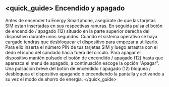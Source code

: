 ## <quick_guide> Encendido y apagado

Antes de encender tu Energy Smartphone, asegúrate de que las tarjetas SIM estan insertadas en sus respectivas ranuras. En seguida pulsa el botón de encendido / apagado (12) situado en la parte superior derecha del dispositivo durante unos segundos. Cuando el sistema operativo se haya cargado tendrás que desbloquear el dispositivo para empezar a utilizarlo. Para ello inserta el número PIN de tus tarjetas SIM y luego arrastra con el dedo el icono del candado hacia fuera del círculo.
Para apagar el dispositivo mantén pulsado el botón de encendido / apagado (12) hasta que aparezca el menú de
apagado, a continuación escoge la opción "Apagar".
Una pulsación breve del botón de encendido / apagado (12) bloquea / desbloquea el dispositivo apagando o
encendiendo la pantalla y activando a su vez el modo de ahorro de energía.
</quick_guide>
